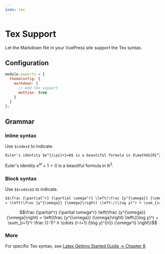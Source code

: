 ```yaml
---
icon: tex
---
```


# Tex Support <MyBadge text="V0.0.8+" />

Let the Markdown file in your VuePress site support the Tex syntax.

## Configuration

```js
module.exports = {
  themeConfig: {
    markdown: {
      // Add Tex support
      mathjax: true
    }
  }
};
```

## Grammar

### Inline syntax

Use `$codes$` to indicate.

```md
Euler's identity $e^{i\pi}+1=0$ is a beautiful formula in $\mathbb{R}^2$.
```

Euler's identity $e^{i\pi}+1=0$ is a beautiful formula in $\mathbb{R}^2$.

### Block syntax

Use `$$codes$$` to indicate.

```md
$$\frac {\partial^r} {\partial \omega^r} \left(\frac {y^{\omega}} {\omega}\right)
= \left(\frac {y^{\omega}} {\omega}\right) \left\{(\log y)^r + \sum_{i=1}^r \frac {(-1)^ Ir \cdots (r-i+1) (\log y)^{ri}} {\omega^i} \right\}$$
```

$$\frac {\partial^r} {\partial \omega^r} \left(\frac {y^{\omega}} {\omega}\right)
= \left(\frac {y^{\omega}} {\omega}\right) \left\{(\log y)^r + \sum_{i=1}^r \frac {(-1)^ Ir \cdots (r-i+1) (\log y)^{ri}} {\omega^i} \right\}$$

### More

For specific Tex syntax, see [Latex Getting Started Guide → Chapter 8](https://liam.page/2014/09/08/latex-introduction/)
